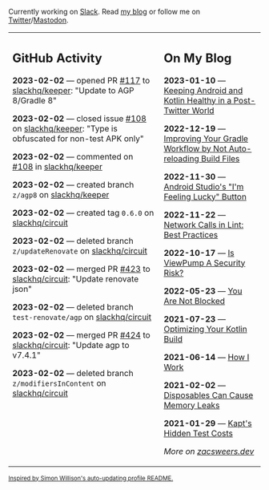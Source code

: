 Currently working on [Slack](https://slack.com/). Read [my blog](https://zacsweers.dev/) or follow me on [Twitter](https://twitter.com/ZacSweers)/[Mastodon](https://hachyderm.io/@ZacSweers).

<table><tr><td valign="top" width="60%">

## GitHub Activity
<!-- githubActivity starts -->
**2023-02-02** — opened PR [#117](https://github.com/slackhq/keeper/pull/117) to [slackhq/keeper](https://github.com/slackhq/keeper): "Update to AGP 8/Gradle 8"

**2023-02-02** — closed issue [#108](https://github.com/slackhq/keeper/issues/108) on [slackhq/keeper](https://github.com/slackhq/keeper): "Type is obfuscated for non-test APK only"

**2023-02-02** — commented on [#108](https://github.com/slackhq/keeper/issues/108#issuecomment-1414289060) in [slackhq/keeper](https://github.com/slackhq/keeper)

**2023-02-02** — created branch `z/agp8` on [slackhq/keeper](https://github.com/slackhq/keeper)

**2023-02-02** — created tag `0.6.0` on [slackhq/circuit](https://github.com/slackhq/circuit)

**2023-02-02** — deleted branch `z/updateRenovate` on [slackhq/circuit](https://github.com/slackhq/circuit)

**2023-02-02** — merged PR [#423](https://github.com/slackhq/circuit/pull/423) to [slackhq/circuit](https://github.com/slackhq/circuit): "Update renovate json"

**2023-02-02** — deleted branch `test-renovate/agp` on [slackhq/circuit](https://github.com/slackhq/circuit)

**2023-02-02** — merged PR [#424](https://github.com/slackhq/circuit/pull/424) to [slackhq/circuit](https://github.com/slackhq/circuit): "Update agp to v7.4.1"

**2023-02-02** — deleted branch `z/modifiersInContent` on [slackhq/circuit](https://github.com/slackhq/circuit)
<!-- githubActivity ends -->
</td><td valign="top" width="40%">

## On My Blog
<!-- blog starts -->
**2023-01-10** — [Keeping Android and Kotlin Healthy in a Post-Twitter World](https://www.zacsweers.dev/keeping-android-healthy/)

**2022-12-19** — [Improving Your Gradle Workflow by Not Auto-reloading Build Files](https://www.zacsweers.dev/improving-your-workflow-by-not-auto-reloading-build-files/)

**2022-11-30** — [Android Studio's "I'm Feeling Lucky" Button](https://www.zacsweers.dev/android-studios-im-feeling-lucky-button/)

**2022-11-22** — [Network Calls in Lint: Best Practices](https://www.zacsweers.dev/network-calls-in-lint-best-practices/)

**2022-10-17** — [Is ViewPump A Security Risk?](https://www.zacsweers.dev/is-viewpump-a-security-risk/)

**2022-05-23** — [You Are Not Blocked](https://www.zacsweers.dev/you-are-not-blocked/)

**2021-07-23** — [Optimizing Your Kotlin Build](https://www.zacsweers.dev/optimizing-your-kotlin-build/)

**2021-06-14** — [How I Work](https://www.zacsweers.dev/how-i-work/)

**2021-02-02** — [Disposables Can Cause Memory Leaks](https://www.zacsweers.dev/disposables-can-cause-memory-leaks/)

**2021-01-29** — [Kapt's Hidden Test Costs](https://www.zacsweers.dev/kapts-hidden-test-costs/)
<!-- blog ends -->
_More on [zacsweers.dev](https://zacsweers.dev/)_
</td></tr></table>

<sub><a href="https://simonwillison.net/2020/Jul/10/self-updating-profile-readme/">Inspired by Simon Willison's auto-updating profile README.</a></sub>
